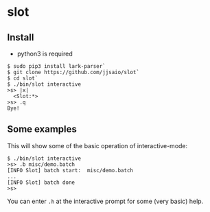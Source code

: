 # slot

Install
-------

* python3 is required

```
$ sudo pip3 install lark-parser`
$ git clone https://github.com/jjsaio/slot`
$ cd slot`
$ ./bin/slot interactive
>s> |x|
  <Slot:*>
>s> .q
Bye!
```

Some examples
-------------

This will show some of the basic operation of interactive-mode:

```
$ ./bin/slot interactive
>s> .b misc/demo.batch
[INFO Slot] batch start:  misc/demo.batch
...
[INFO Slot] batch done
>s> 
```

You can enter `.h` at the interactive prompt for some (very basic) help.

